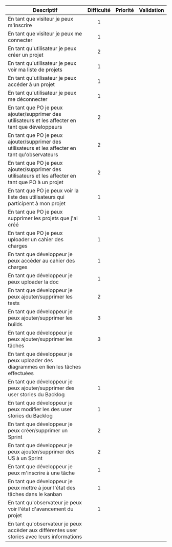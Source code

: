| Descriptif    | Difficulté    | Priorité      | Validation        |
| ------------- | :-------------: | :-------------: | :-------------: |
| En tant que visiteur je peux m'inscrire  | 1 | | |
| En tant que visiteur je peux me connecter | 1 | | |
| En tant qu'utilisateur je peux créer un projet | 2 | | |
| En tant qu'utilisateur je peux voir ma liste de projets | 1 | | |
| En tant qu'utilisateur je peux accéder à un projet | 1 | | |
| En tant qu'utilisateur je peux me déconnecter | 1 | | |
| En tant que PO je peux ajouter/supprimer des utilisateurs et les affecter en tant que développeurs | 2 | | |
| En tant que PO je peux ajouter/supprimer des utilisateurs et les affecter en tant qu'observateurs | 2 | | |
| En tant que PO je peux ajouter/supprimer des utilisateurs et les affecter en tant que PO à un projet | 2 | | |
| En tant que PO je peux voir la liste des utilisateurs qui participent à mon projet | 1 | | |
| En tant que PO je peux supprimer les projets que j'ai créé | 1 | | |
| En tant que PO je peux uploader un cahier des charges | 1 | | |
| En tant que développeur je peux accéder au cahier des charges | 1 | | |
| En tant que développeur je peux uploader la doc | 1 | | |
| En tant que développeur je peux ajouter/supprimer les tests | 2 | | |
| En tant que développeur je peux ajouter/supprimer les builds | 3 | | |
| En tant que développeur je peux ajouter/supprimer les tâches | 3 | | |
| En tant que développeur je peux uploader des diagrammes en lien les tâches effectuées | | | |
| En tant que développeur je peux ajouter/supprimer des user stories du Backlog | 1 | | |
| En tant que développeur je peux modifier les des user stories du Backlog | 1 | | |
| En tant que développeur je peux créer/supprimer un Sprint | 2 | | |
| En tant que développeur je peux ajouter/supprimer des US à un Sprint | 2 | | |
| En tant que développeur je peux m'inscrire à une tâche | 1 | | |
| En tant que développeur je peux mettre à jour l'état des tâches dans le kanban | 1 | | |
| En tant qu'observateur je peux voir l'état d'avancement du projet | 1 | | |
| En tant qu'observateur je peux accèder aux différentes user stories avec leurs informations | | | |


